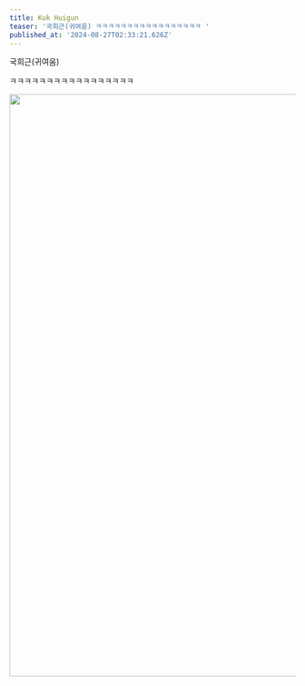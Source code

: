 ```yaml
---
title: Kuk Huigun
teaser: '국희근(귀여움) ㅋㅋㅋㅋㅋㅋㅋㅋㅋㅋㅋㅋㅋㅋㅋㅋㅋ '
published_at: '2024-08-27T02:33:21.626Z'
---
```

<p>국희근(귀여움)</p><p>ㅋㅋㅋㅋㅋㅋㅋㅋㅋㅋㅋㅋㅋㅋㅋㅋㅋ</p><img src="https://pub-15da4b09ed934d5e8194d67ded0eec7a.r2.dev/jikji/images/3568e5deab2e624f89442f3eb912a286.webp" width="796" height="1024"><p></p>
